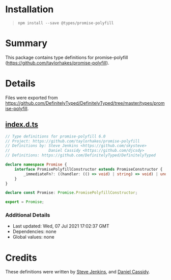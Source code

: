# Installation
> `npm install --save @types/promise-polyfill`

# Summary
This package contains type definitions for promise-polyfill (https://github.com/taylorhakes/promise-polyfill).

# Details
Files were exported from https://github.com/DefinitelyTyped/DefinitelyTyped/tree/master/types/promise-polyfill.
## [index.d.ts](https://github.com/DefinitelyTyped/DefinitelyTyped/tree/master/types/promise-polyfill/index.d.ts)
````ts
// Type definitions for promise-polyfill 6.0
// Project: https://github.com/taylorhakes/promise-polyfill
// Definitions by: Steve Jenkins <https://github.com/skysteve>
//                 Daniel Cassidy <https://github.com/djcsdy>
// Definitions: https://github.com/DefinitelyTyped/DefinitelyTyped

declare namespace Promise {
    interface PromisePolyfillConstructor extends PromiseConstructor {
        _immediateFn?: ((handler: (() => void) | string) => void) | undefined;
    }
}

declare const Promise: Promise.PromisePolyfillConstructor;

export = Promise;

````

### Additional Details
 * Last updated: Wed, 07 Jul 2021 17:02:37 GMT
 * Dependencies: none
 * Global values: none

# Credits
These definitions were written by [Steve Jenkins](https://github.com/skysteve), and [Daniel Cassidy](https://github.com/djcsdy).
